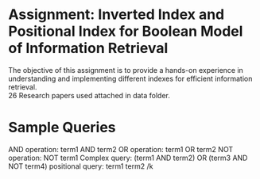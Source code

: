 # Assignment: Inverted Index and Positional Index for Boolean Model of Information Retrieval
The objective of this assignment is to provide a hands-on experience in understanding and implementing different indexes for efficient information retrieval.
<br>
26 Research papers used attached in data folder.

# Sample Queries
AND operation: term1 AND term2
OR operation: term1 OR term2
NOT operation: NOT term1
Complex query: (term1 AND term2) OR (term3 AND NOT term4)
positional query: term1 term2 /k

